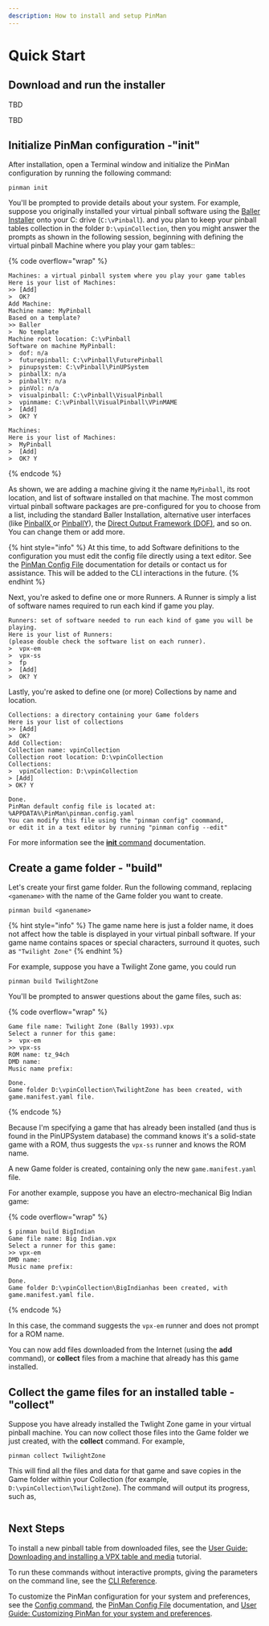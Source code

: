 ```yaml
---
description: How to install and setup PinMan
---
```


# Quick Start

## Download and run the installer

TBD

TBD



## Initialize PinMan configuration -"init"

After installation, open a Terminal window and initialize the PinMan configuration by running the following command:

```
pinman init
```

You'll be prompted to provide details about your system. For example, suppose you originally installed your virtual pinball software using the [Baller Installer](https://www.nailbuster.com/wikipinup/doku.php?id=baller\_installer) onto your C: drive (`C:\vPinball`). and you plan to keep your pinball tables collection in the folder `D:\vpinCollection`_,_ then you might answer the prompts as shown in the following session, beginning with defining the virtual pinball Machine where you play your gam tables::

{% code overflow="wrap" %}
```shell-session
Machines: a virtual pinball system where you play your game tables
Here is your list of Machines:
>> [Add]
>  OK?
Add Machine:
Machine name: MyPinball
Based on a template?
>> Baller
>  No template
Machine root location: C:\vPinball
Software on machine MyPinball:
>  dof: n/a
>  futurepinball: C:\vPinball\FuturePinball
>  pinupsystem: C:\vPinball\PinUPSystem
>  pinballX: n/a
>  pinballY: n/a
>  pinVol: n/a
>  visualpinball: C:\vPinball\VisualPinball
>  vpinmame: C:\vPinball\VisualPinball\VPinMAME
>  [Add]
>  OK? Y

Machines:
Here is your list of Machines:
>  MyPinball
>  [Add]
>  OK? Y
```
{% endcode %}

As shown, we are adding a machine giving it the name `MyPinball`, its root location, and list of software installed on that machine. The most common virtual pinball software packages are pre-configured for you to choose from a list, including the standard Baller Installation, alternative user interfaces (like [PinballX ](https://www.pinballx.com/)or [PinballY](http://mjrnet.org/pinscape/PinballY.php)), the [Direct Output Framework (DOF)](http://mjrnet.org/pinscape/dll-updates.html#GranderUnifider), and so on. You can change them or add more.&#x20;

{% hint style="info" %}
At this time, to add Software definitions to the configuration you must edit the config file directly using a text editor. See the [PinMan Config File](reference/pinman-config-file.md) documentation for details or contact us for assistance. This will be added to the CLI interactions in the future.
{% endhint %}

Next, you're asked to define one or more Runners. A Runner is simply a list of software names required to run each kind if game you play.&#x20;

```
Runners: set of software needed to run each kind of game you will be playing.
Here is your list of Runners: 
(please double check the software list on each runner).
>  vpx-em
>  vpx-ss
>  fp
>  [Add]
>  OK? Y
```

Lastly, you're asked to define one (or more) Collections by name and location.

```
Collections: a directory containing your Game folders
Here is your list of collections
>> [Add]
>  OK?
Add Collection:
Collection name: vpinCollection
Collection root location: D:\vpinCollection
Collections:
>  vpinCollection: D:\vpinCollection
> [Add]
> OK? Y

Done.
PinMan default config file is located at: %APPDATA%\PinMan\pinman.config.yaml
You can modify this file using the "pinman config" coommand, 
or edit it in a text editor by running "pinman config --edit"
```

For more information see the [**init** command](reference/cli-reference/init.md) documentation.

## Create a game folder - "build"

Let's create your first game folder. Run the following command, replacing `<gamename>` with the name of the Game folder you want to create.

```
pinman build <ganename>
```

{% hint style="info" %}
The game name here is just a folder name, it does not affect how the table is displayed in your virtual pinball software. If your game name contains spaces or special characters, surround it quotes, such as `"Twilight Zone"`
{% endhint %}

For example, suppose you have a Twilight Zone game, you could run

```
pinman build TwilightZone
```

You'll be prompted to answer questions about the game files, such as:

{% code overflow="wrap" %}
```
Game file name: Twilight Zone (Bally 1993).vpx
Select a runner for this game:
>  vpx-em
>> vpx-ss
ROM name: tz_94ch
DMD name:
Music name prefix:

Done.
Game folder D:\vpinCollection\TwilightZone has been created, with game.manifest.yaml file.
```
{% endcode %}

Because I'm specifying a game that has already been installed (and thus is found in the PinUPSystem database) the command knows it's a solid-state game with a ROM, thus suggests the `vpx-ss` runner and knows the ROM name.&#x20;

A new Game folder is created, containing only the new `game.manifest.yaml` file.&#x20;

For another example, suppose you have an electro-mechanical Big Indian game:

{% code overflow="wrap" %}
```
$ pinman build BigIndian
Game file name: Big Indian.vpx
Select a runner for this game:
>> vpx-em
DMD name:
Music name prefix:

Done.
Game folder D:\vpinCollection\BigIndianhas been created, with game.manifest.yaml file.
```
{% endcode %}

In this case, the command suggests the `vpx-em` runner and does not prompt for a ROM name.

You can now add files downloaded from the Internet (using the **add** command), or **collect** files from a machine that already has this game installed.

## Collect the game files for an installed table - "collect"

Suppose you have already installed the Twlight Zone game in your virtual pinball machine. You can now collect those files into the Game folder we just created, with the **collect** command. For example,

```
pinman collect TwilightZone
```

This will find all the files and data for that game and save copies in the Game folder within your Collection (for example, `D:\vpinCollection\TwilightZone`). The command will output its progress, such as,

```
```

## Next Steps

To install a new pinball table from downloaded files, see the [User Guide: Downloading and installing a VPX table and media](examples-and-guides/downloading-and-installing-a-vpx-table-and-media.md) tutorial.&#x20;

To run these commands without interactive prompts, giving the parameters on the command line, see the [CLI Reference](reference/cli-reference/).

To customize the PinMan configuration for your system and preferences, see the [Config command](reference/cli-reference/config.md), the [PinMan Config File](reference/pinman-config-file.md) documentation, and [User Guide: Customizing PinMan for your system and preferences](examples-and-guides/customizing-pinman-for-your-system-and-preferences.md).&#x20;
